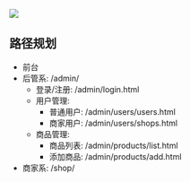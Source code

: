 ![](https://encrypted-tbn2.gstatic.com/images?q=tbn:ANd9GcTt_D2se3LMToCpUQTOFcMfwj9UuqEMm1XfYkjoUrBVqCfr976c)

## 路径规划

- 前台
- 后管系: /admin/
  - 登录/注册: /admin/login.html
  - 用户管理:
    - 普通用户: /admin/users/users.html
    - 商家用户: /admin/users/shops.html
  - 商品管理:
    - 商品列表: /admin/products/list.html
    - 添加商品: /admin/products/add.html
- 商家系: /shop/
